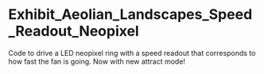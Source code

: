 # Exhibit_Aeolian_Landscapes_Speed_Readout_Neopixel
Code to drive a LED neopixel ring with a speed readout that corresponds to how fast the fan is going. Now with new attract mode!
